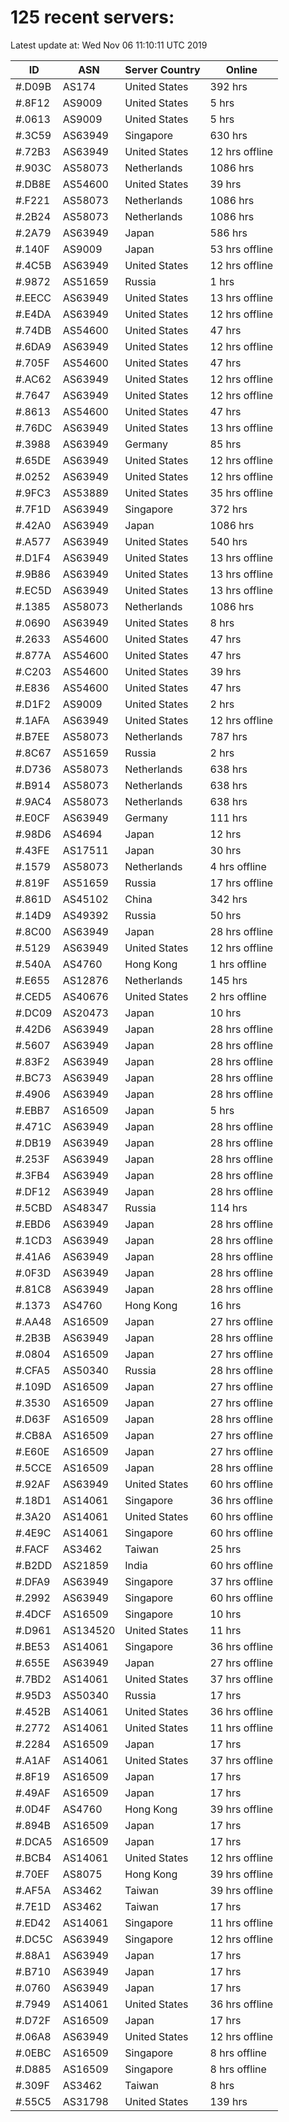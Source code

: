 # 125 recent servers:

Latest update at: Wed Nov 06 11:10:11 UTC 2019

| ID | ASN | Server Country | Online |
| -- | --- | -------------- | ------ |
| #.D09B | AS174 | United States | 392 hrs |
| #.8F12 | AS9009 | United States | 5 hrs |
| #.0613 | AS9009 | United States | 5 hrs |
| #.3C59 | AS63949 | Singapore | 630 hrs |
| #.72B3 | AS63949 | United States | 12 hrs offline |
| #.903C | AS58073 | Netherlands | 1086 hrs |
| #.DB8E | AS54600 | United States | 39 hrs |
| #.F221 | AS58073 | Netherlands | 1086 hrs |
| #.2B24 | AS58073 | Netherlands | 1086 hrs |
| #.2A79 | AS63949 | Japan | 586 hrs |
| #.140F | AS9009 | Japan | 53 hrs offline |
| #.4C5B | AS63949 | United States | 12 hrs offline |
| #.9872 | AS51659 | Russia | 1 hrs |
| #.EECC | AS63949 | United States | 13 hrs offline |
| #.E4DA | AS63949 | United States | 12 hrs offline |
| #.74DB | AS54600 | United States | 47 hrs |
| #.6DA9 | AS63949 | United States | 12 hrs offline |
| #.705F | AS54600 | United States | 47 hrs |
| #.AC62 | AS63949 | United States | 12 hrs offline |
| #.7647 | AS63949 | United States | 12 hrs offline |
| #.8613 | AS54600 | United States | 47 hrs |
| #.76DC | AS63949 | United States | 13 hrs offline |
| #.3988 | AS63949 | Germany | 85 hrs |
| #.65DE | AS63949 | United States | 12 hrs offline |
| #.0252 | AS63949 | United States | 12 hrs offline |
| #.9FC3 | AS53889 | United States | 35 hrs offline |
| #.7F1D | AS63949 | Singapore | 372 hrs |
| #.42A0 | AS63949 | Japan | 1086 hrs |
| #.A577 | AS63949 | United States | 540 hrs |
| #.D1F4 | AS63949 | United States | 13 hrs offline |
| #.9B86 | AS63949 | United States | 13 hrs offline |
| #.EC5D | AS63949 | United States | 13 hrs offline |
| #.1385 | AS58073 | Netherlands | 1086 hrs |
| #.0690 | AS63949 | United States | 8 hrs |
| #.2633 | AS54600 | United States | 47 hrs |
| #.877A | AS54600 | United States | 47 hrs |
| #.C203 | AS54600 | United States | 39 hrs |
| #.E836 | AS54600 | United States | 47 hrs |
| #.D1F2 | AS9009 | United States | 2 hrs |
| #.1AFA | AS63949 | United States | 12 hrs offline |
| #.B7EE | AS58073 | Netherlands | 787 hrs |
| #.8C67 | AS51659 | Russia | 2 hrs |
| #.D736 | AS58073 | Netherlands | 638 hrs |
| #.B914 | AS58073 | Netherlands | 638 hrs |
| #.9AC4 | AS58073 | Netherlands | 638 hrs |
| #.E0CF | AS63949 | Germany | 111 hrs |
| #.98D6 | AS4694 | Japan | 12 hrs |
| #.43FE | AS17511 | Japan | 30 hrs |
| #.1579 | AS58073 | Netherlands | 4 hrs offline |
| #.819F | AS51659 | Russia | 17 hrs offline |
| #.861D | AS45102 | China | 342 hrs |
| #.14D9 | AS49392 | Russia | 50 hrs |
| #.8C00 | AS63949 | Japan | 28 hrs offline |
| #.5129 | AS63949 | United States | 12 hrs offline |
| #.540A | AS4760 | Hong Kong | 1 hrs offline |
| #.E655 | AS12876 | Netherlands | 145 hrs |
| #.CED5 | AS40676 | United States | 2 hrs offline |
| #.DC09 | AS20473 | Japan | 10 hrs |
| #.42D6 | AS63949 | Japan | 28 hrs offline |
| #.5607 | AS63949 | Japan | 28 hrs offline |
| #.83F2 | AS63949 | Japan | 28 hrs offline |
| #.BC73 | AS63949 | Japan | 28 hrs offline |
| #.4906 | AS63949 | Japan | 28 hrs offline |
| #.EBB7 | AS16509 | Japan | 5 hrs |
| #.471C | AS63949 | Japan | 28 hrs offline |
| #.DB19 | AS63949 | Japan | 28 hrs offline |
| #.253F | AS63949 | Japan | 28 hrs offline |
| #.3FB4 | AS63949 | Japan | 28 hrs offline |
| #.DF12 | AS63949 | Japan | 28 hrs offline |
| #.5CBD | AS48347 | Russia | 114 hrs |
| #.EBD6 | AS63949 | Japan | 28 hrs offline |
| #.1CD3 | AS63949 | Japan | 28 hrs offline |
| #.41A6 | AS63949 | Japan | 28 hrs offline |
| #.0F3D | AS63949 | Japan | 28 hrs offline |
| #.81C8 | AS63949 | Japan | 28 hrs offline |
| #.1373 | AS4760 | Hong Kong | 16 hrs |
| #.AA48 | AS16509 | Japan | 27 hrs offline |
| #.2B3B | AS63949 | Japan | 28 hrs offline |
| #.0804 | AS16509 | Japan | 27 hrs offline |
| #.CFA5 | AS50340 | Russia | 28 hrs offline |
| #.109D | AS16509 | Japan | 27 hrs offline |
| #.3530 | AS16509 | Japan | 27 hrs offline |
| #.D63F | AS16509 | Japan | 28 hrs offline |
| #.CB8A | AS16509 | Japan | 27 hrs offline |
| #.E60E | AS16509 | Japan | 27 hrs offline |
| #.5CCE | AS16509 | Japan | 28 hrs offline |
| #.92AF | AS63949 | United States | 60 hrs offline |
| #.18D1 | AS14061 | Singapore | 36 hrs offline |
| #.3A20 | AS14061 | United States | 60 hrs offline |
| #.4E9C | AS14061 | Singapore | 60 hrs offline |
| #.FACF | AS3462 | Taiwan | 25 hrs |
| #.B2DD | AS21859 | India | 60 hrs offline |
| #.DFA9 | AS63949 | Singapore | 37 hrs offline |
| #.2992 | AS63949 | Singapore | 60 hrs offline |
| #.4DCF | AS16509 | Singapore | 10 hrs |
| #.D961 | AS134520 | United States | 11 hrs |
| #.BE53 | AS14061 | Singapore | 36 hrs offline |
| #.655E | AS63949 | Japan | 27 hrs offline |
| #.7BD2 | AS14061 | United States | 37 hrs offline |
| #.95D3 | AS50340 | Russia | 17 hrs |
| #.452B | AS14061 | United States | 36 hrs offline |
| #.2772 | AS14061 | United States | 11 hrs offline |
| #.2284 | AS16509 | Japan | 17 hrs |
| #.A1AF | AS14061 | United States | 37 hrs offline |
| #.8F19 | AS16509 | Japan | 17 hrs |
| #.49AF | AS16509 | Japan | 17 hrs |
| #.0D4F | AS4760 | Hong Kong | 39 hrs offline |
| #.894B | AS16509 | Japan | 17 hrs |
| #.DCA5 | AS16509 | Japan | 17 hrs |
| #.BCB4 | AS14061 | United States | 12 hrs offline |
| #.70EF | AS8075 | Hong Kong | 39 hrs offline |
| #.AF5A | AS3462 | Taiwan | 39 hrs offline |
| #.7E1D | AS3462 | Taiwan | 17 hrs |
| #.ED42 | AS14061 | Singapore | 11 hrs offline |
| #.DC5C | AS63949 | Singapore | 12 hrs offline |
| #.88A1 | AS63949 | Japan | 17 hrs |
| #.B710 | AS63949 | Japan | 17 hrs |
| #.0760 | AS63949 | Japan | 17 hrs |
| #.7949 | AS14061 | United States | 36 hrs offline |
| #.D72F | AS16509 | Japan | 17 hrs |
| #.06A8 | AS63949 | United States | 12 hrs offline |
| #.0EBC | AS16509 | Singapore | 8 hrs offline |
| #.D885 | AS16509 | Singapore | 8 hrs offline |
| #.309F | AS3462 | Taiwan | 8 hrs |
| #.55C5 | AS31798 | United States | 139 hrs |

